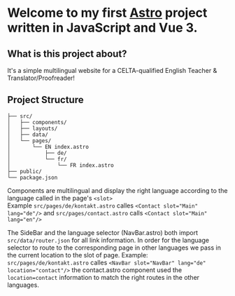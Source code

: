 # Welcome to my first [Astro](https://astro.build) project written in JavaScript and Vue 3.

## What is this project about?

It's a simple multilingual website for a CELTA-qualified English Teacher & Translator/Proofreader!


## Project Structure

```
├── src/
│   ├── components/
│   ├── layouts/
│   ├── data/
│   └── pages/
│       └── EN index.astro
│           ├── de/
│           └── fr/
│               └── FR index.astro
├── public/
└── package.json
```

Components are multilingual and display the right language according to the language called in the page's `<slot>`  
Example `src/pages/de/kontakt.astro` calles `<Contact slot="Main" lang="de"/>` and `src/pages/contact.astro` calls `<Contact slot="Main" lang="en"/>`

The SideBar and the language selector (NavBar.astro) both import `src/data/router.json` for all link information. In order for the language selector to route to the corresponding page in other languages we pass in the current location to the slot of page.  Example: `src/pages/de/kontakt.astro` calles `<NavBar slot="NavBar" lang="de" location="contact"/>` the contact.astro component used the `location=contact` information to match the right routes in the other languages.